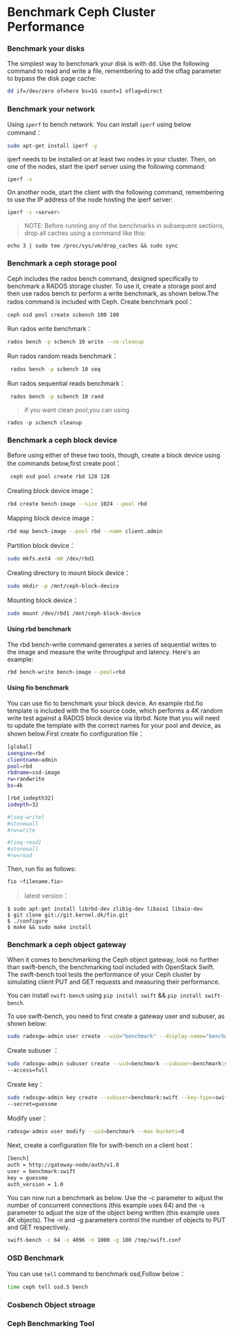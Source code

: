 # Benchmark Ceph Cluster Performance

### Benchmark your disks
The simplest way to benchmark your disk is with dd. Use the following command to read and write a file, remembering to add the oflag parameter to bypass the disk page cache:
```sh
dd if=/dev/zero of=here bs=1G count=1 oflag=direct
```

### Benchmark your network
Using ```iperf``` to bench network. You can install ```iperf``` using below command：
```sh
sudo apt-get install iperf -y
```

iperf needs to be installed on at least two nodes in your cluster. Then, on one of the nodes, start the iperf server using the following command:
```sh
iperf -s
```

On another node, start the client with the following command, remembering to use the IP address of the node hosting the iperf server:
```sh
iperf -c <server>
```
> NOTE: Before running any of the benchmarks in subsequent sections, drop all caches using a command like this:
> 
``` 
echo 3 | sudo tee /proc/sys/vm/drop_caches && sudo sync
```

### Benchmark a ceph storage pool
Ceph includes the rados bench command, designed specifically to benchmark a RADOS storage cluster. To use it, create a storage pool and then use rados bench to perform a write benchmark, as shown below.The rados command is included with Ceph.
Create benchmark pool：
```sh
ceph osd pool create scbench 100 100
```
Run rados write benchmark：
```sh
rados bench -p scbench 10 write --no-cleanup
```
Run rados random reads benchmark：
```sh
 rados bench -p scbench 10 seq
```
Run rados sequential reads benchmark：
```sh
 rados bench -p scbench 10 rand
```
> if you want clean pool,you can using 
```
rados -p scbench cleanup
```

### Benchmark a ceph block device
Before using either of these two tools, though, create a block device using the commands below,first create pool：
```sh
 ceph osd pool create rbd 128 128
```
Creating block device image：
```sh
rbd create bench-image --size 1024 --pool rbd
```
Mapping block device image：
```sh
rbd map bench-image --pool rbd --name client.admin
```
Partition block device：
```sh
sudo mkfs.ext4 -m0 /dev/rbd1
```
Creating directory to mount block device：
```sh
sudo mkdir -p /mnt/ceph-block-device
```
Mounting block device：
```sh
sudo mount /dev/rbd1 /mnt/ceph-block-device
```
#### Using rbd benchmark
The rbd bench-write command generates a series of sequential writes to the image and measure the write throughput and latency. Here's an example:
```sh
rbd bench-write bench-image --pool=rbd
```

#### Using fio benchmark 
You can use fio to benchmark your block device. An example rbd.fio template is included with the fio source code, which performs a 4K random write test against a RADOS block device via librbd. Note that you will need to update the template with the correct names for your pool and device, as shown below.First create fio configuration file：
```sh
[global]
ioengine=rbd
clientname=admin
pool=rbd
rbdname=ssd-image
rw=randwrite
bs=4k

[rbd_iodepth32]
iodepth=32

#[seq-write]
#stonewall
#rw=write

#[seq-read]
#stonewall
#rw=read
```
Then, run fio as follows:
```sh
fio <filename.fio>
```
> latest version：
```
$ sudo apt-get install librbd-dev zlib1g-dev libaio1 libaio-dev
$ git clone git://git.kernel.dk/fio.git
$ ./configure
$ make && sudo make install
```

### Benchmark a ceph object gateway
When it comes to benchmarking the Ceph object gateway, look no further than swift-bench, the benchmarking tool included with OpenStack Swift. The swift-bench tool tests the performance of your Ceph cluster by simulating client PUT and GET requests and measuring their performance.

You can install ```swift-bench``` using ```pip install swift``` && ```pip install swift-bench```.

To use swift-bench, you need to first create a gateway user and subuser, as shown below:
```sh
sudo radosgw-admin user create --uid="benchmark" --display-name="benchmark" 
```
Create subuser ：
```sh
sudo radosgw-admin subuser create --uid=benchmark --subuser=benchmark:swift
--access=full
```
Create key：
```sh
sudo radosgw-admin key create --subuser=benchmark:swift --key-type=swift
--secret=guessme
```
Modify user：
```sh
radosgw-admin user modify --uid=benchmark --max-buckets=0
```
Next, create a configuration file for swift-bench on a client host：
```sh
[bench]
auth = http://gateway-node/auth/v1.0
user = benchmark:swift
key = guessme
auth_version = 1.0
```

You can now run a benchmark as below. Use the -c parameter to adjust the number of concurrent connections (this example uses 64) and the -s parameter to adjust the size of the object being written (this example uses 4K objects). The -n and -g parameters control the number of objects to PUT and GET respectively.
```sh
swift-bench -c 64 -s 4096 -n 1000 -g 100 /tmp/swift.conf
```

### OSD Benchmark
You can use ```tell``` command to benchmark osd,Follow below：
```sh
time ceph tell osd.5 bench
```

### Cosbench Object stroage

### Ceph Benchmarking Tool